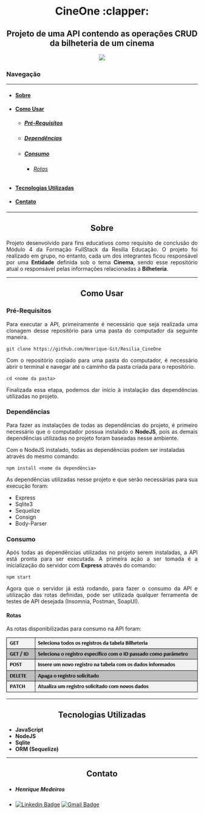 <h1 align=center> CineOne :clapper:	</h1>

<h2 align=center> Projeto de uma API contendo as operações CRUD da bilheteria de um cinema </h2>

<p align='center'>
<img src="https://img.shields.io/static/v1?label=Status&message=UP&color=darkred&style=for-the-badge&logo=ghost"/>
</p>

### Navegação
--------------------

- #### [Sobre](#sobre)
- #### [Como Usar](#como-usar)
    - ##### [Pré-Requisitos](#pré-requisitos)
    - ##### [Dependências](#dependências)
    - ##### [Consumo](#consumo)
        - ###### [Rotas](#rotas)
- #### [Tecnologias Utilizadas](#tecnologias-utilizadas)
- #### [Contato](#contato)

--------------------

<h2 align=center>Sobre</h2>

<p align=justify> Projeto desenvolvido para fins educativos como requisito de conclusão do Módulo 4 da Formação FullStack da Resilia Educação. O projeto foi realizado em grupo, no entanto, cada um dos integrantes ficou responsável por uma <strong>Entidade</strong> definida sob o tema <strong>Cinema</strong>, sendo esse repositório atual o responsável pelas informações relacionadas à <strong>Bilheteria</strong>.</p>

--------------------

<h2 align=center>Como Usar</h2>

### Pré-Requisitos

<p align=justify>Para executar a API, primeiramente é necessário que seja realizada uma clonagem desse repositório para uma pasta do computador da seguinte maneira.</p>

```
git clone https://github.com/Henrique-Git/Resilia_CineOne

```
<p align=justify>Com o repositório copiado para uma pasta do computador, é necessário abrir o terminal e navegar até o caminho da pasta criada para o repositório.<p>

```
cd <nome da pasta>

```
<p align=justify>Finalizada essa etapa, podemos dar início à instalação das dependências utilizadas no projeto.</p>

### Dependências

<p align=justify>Para fazer as instalações de todas as dependências do projeto, é primeiro necessário que o computador possua instalado o <strong>NodeJS</strong>, pois as demais dependências utilizadas no projeto foram baseadas nesse ambiente.</p>

<p>Com o NodeJS instalado, todas as dependências podem ser instaladas através do mesmo comando:</p>

```
npm install <nome da dependência>

```
<p align=justify>As dependências utilizadas nesse projeto e que serão necessárias para sua execução foram:</p>

<ul>
    <li>Express</li>
    <li>Sqlite3</li>
    <li>Sequelize</li>
    <li>Consign</li>
    <li>Body-Parser</li>    
</ul>
    
### Consumo

<p align=justify>Após todas as dependências utilizadas no projeto serem instaladas, a API está pronta para ser executada. A primeira ação a ser tomada é a inicialização do servidor com <strong>Express</strong> através do comando:</p>
    
```
npm start

```

<p align=justify>Agora que o servidor já está rodando, para fazer o consumo da API e utilização das rotas definidas, pode ser utilizada qualquer ferramenta de testes de API desejada (Insomnia, Postman, SoapUI).</p>
    
#### Rotas

<p align=justify>As rotas disponibilizadas para consumo na API foram:</p>

![screenshot](https://github.com/Henrique-Git/Resilia_CineOne/blob/main/img/rotas.png)

--------------------
    
<h2 align=center>Tecnologias Utilizadas</h2>
    
<ul>
    <li><strong>JavaScript</strong></li>
    <li><strong>NodeJS</strong></li>
    <li><strong>Sqlite</strong></li>
    <li><strong>ORM (Sequelize)</strong></li>
</ul>
    
--------------------

<h2 align=center>Contato</h2>

- ##### Henrique Medeiros
    
- [![Linkedin Badge](https://img.shields.io/badge/-HenriqueMedeiros-blue?style=flat-square&logo=Linkedin&logoColor=white&link=https://www.linkedin.com/in/henrique-neves-medeiros-19320a184/)](https://www.linkedin.com/in/henrique-neves-medeiros-19320a184/) 
[![Gmail Badge](https://img.shields.io/badge/-henrique.nemed@gmail.com-c14438?style=flat-square&logo=Gmail&logoColor=white&link=mailto:henrique.nemed@gmail.com)](mailto:henrique.nemed@gmail.com)


    
